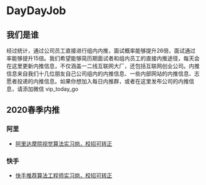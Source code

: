 # DayDayJob 

## 我们是谁

经过统计，通过公司员工直接进行组内内推，面试概率能够提升26倍，面试通过率能够提升15倍。我们希望能够简历期面试者和组内员工的直接内推途径，每天会在这里更新内推信息，不仅涵盖一二线互联网大厂，还包括互联网创业公司。内推信息来自我们十几位朋友自己公司组内的内推信息、一些内部网站的内推信息、志愿者投递的内推信息。如果你想加入每日内推群，或者在这里发布公司的内推信息，请添加微信 vip_today_go 


## 2020春季内推

### 阿里

- [阿里达摩院视觉算法实习岗，校招可转正](docs/2020spring/alibaba/01.md)


### 快手

- [快手推荐算法工程师实习岗，校招可转正](docs/2020spring/kuaishou/01.md)